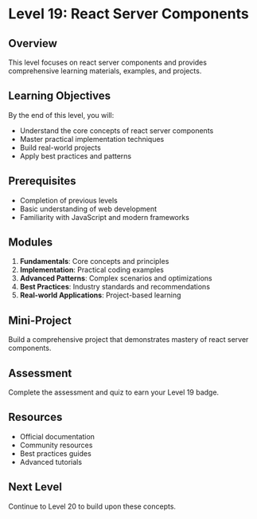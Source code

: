 # Level 19: React Server Components

## Overview
This level focuses on react server components and provides comprehensive learning materials, examples, and projects.

## Learning Objectives
By the end of this level, you will:
- Understand the core concepts of react server components
- Master practical implementation techniques
- Build real-world projects
- Apply best practices and patterns

## Prerequisites
- Completion of previous levels
- Basic understanding of web development
- Familiarity with JavaScript and modern frameworks

## Modules
1. **Fundamentals**: Core concepts and principles
2. **Implementation**: Practical coding examples
3. **Advanced Patterns**: Complex scenarios and optimizations
4. **Best Practices**: Industry standards and recommendations
5. **Real-world Applications**: Project-based learning

## Mini-Project
Build a comprehensive project that demonstrates mastery of react server components.

## Assessment
Complete the assessment and quiz to earn your Level 19 badge.

## Resources
- Official documentation
- Community resources
- Best practices guides
- Advanced tutorials

## Next Level
Continue to Level 20 to build upon these concepts.
